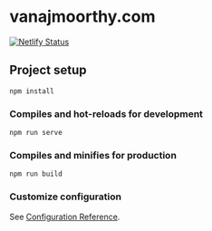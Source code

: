 # vanajmoorthy.com

[![Netlify Status](https://api.netlify.com/api/v1/badges/3852719d-64dc-44fe-8ee3-6cbf850f248f/deploy-status)](https://app.netlify.com/sites/vanajmoorthy/deploys)

## Project setup
```
npm install
```

### Compiles and hot-reloads for development
```
npm run serve
```

### Compiles and minifies for production
```
npm run build
```

### Customize configuration
See [Configuration Reference](https://cli.vuejs.org/config/).
